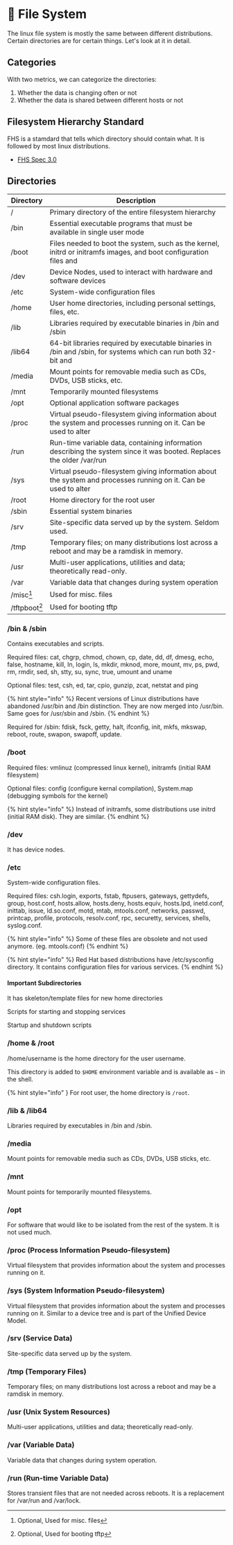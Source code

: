 # 📂 File System

The linux file system is mostly the same between different distributions. Certain directories are for certain things. Let's look at it in detail.

## Categories

With two metrics, we can categorize the directories:

1. Whether the data is changing often or not
2. Whether the data is shared between different hosts or not

## Filesystem Hierarchy Standard

FHS is a stamdard that tells which directory should contain what. It is followed by most linux distributions.

* [FHS Spec 3.0](https://refspecs.linuxfoundation.org/FHS\_3.0/fhs-3.0.pdf)

## Directories

| Directory     | Description                                                                                                           |
| ------------- | --------------------------------------------------------------------------------------------------------------------- |
| /             | Primary directory of the entire filesystem hierarchy                                                                  |
| /bin          | Essential executable programs that must be available in single user mode                                              |
| /boot         | Files needed to boot the system, such as the kernel, initrd or initramfs images, and boot configuration files and     |
| /dev          | Device Nodes, used to interact with hardware and software devices                                                     |
| /etc          | System-wide configuration files                                                                                       |
| /home         | User home directories, including personal settings, files, etc.                                                       |
| /lib          | Libraries required by executable binaries in /bin and /sbin                                                           |
| /lib64        | 64-bit libraries required by executable binaries in /bin and /sbin, for systems which can run both 32-bit and         |
| /media        | Mount points for removable media such as CDs, DVDs, USB sticks, etc.                                                  |
| /mnt          | Temporarily mounted filesystems                                                                                       |
| /opt          | Optional application software packages                                                                                |
| /proc         | Virtual pseudo-filesystem giving information about the system and processes running on it. Can be used to alter       |
| /run          | Run-time variable data, containing information describing the system since it was booted. Replaces the older /var/run |
| /sys          | Virtual pseudo-filesystem giving information about the system and processes running on it. Can be used to alter       |
| /root         | Home directory for the root user                                                                                      |
| /sbin         | Essential system binaries                                                                                             |
| /srv          | Site-specific data served up by the system. Seldom used.                                                              |
| /tmp          | Temporary files; on many distributions lost across a reboot and may be a ramdisk in memory.                           |
| /usr          | Multi-user applications, utilities and data; theoretically read-only.                                                 |
| /var          | Variable data that changes during system operation                                                                    |
| /misc[^1]     | Used for misc. files                                                                                                  |
| /tftpboot[^2] | Used for booting tftp                                                                                                 |

### /bin & /sbin

Contains executables and scripts.

Required files: cat, chgrp, chmod, chown, cp, date, dd, df, dmesg, echo, false, hostname, kill, ln, login, ls, mkdir, mknod, more, mount, mv, ps, pwd, rm, rmdir, sed, sh, stty, su, sync, true, umount and uname

Optional files: test, csh, ed, tar, cpio, gunzip, zcat, netstat and ping

{% hint style="info" %}
Recent versions of Linux distributions have abandoned /usr/bin and /bin distinction. They are now merged into /usr/bin. Same goes for /usr/sbin and /sbin.
{% endhint %}

Required for /sbin: fdisk, fsck, getty, halt, ifconfig, init, mkfs, mkswap, reboot, route, swapon, swapoff, update.

### /boot

Required files: vmlinuz (compressed linux kernel), initramfs (initial RAM filesystem)

Optional files: config (configure kernal compilation), System.map (debugging symbols for the kernel)

{% hint style="info" %}
Instead of initramfs, some distributions use initrd (initial RAM disk). They are similar.
{% endhint %}

### /dev

It has device nodes.

### /etc

System-wide configuration files.

Required files: csh.login, exports, fstab, ftpusers, gateways, gettydefs, group, host.conf, hosts.allow, hosts.deny, hosts.equiv, hosts.lpd, inetd.conf, inittab, issue, ld.so.conf, motd, mtab, mtools.conf, networks, passwd, printcap, profile, protocols, resolv.conf, rpc, securetty, services, shells, syslog.conf.

{% hint style="info" %}
Some of these files are obsolete and not used anymore. (eg. mtools.conf)
{% endhint %}

{% hint style="info" %}
Red Hat based distributions have /etc/sysconfig directory. It contains configuration files for various services.
{% endhint %}

#### Important Subdirectories

It has skeleton/template files for new home directories

Scripts for starting and stopping services

Startup and shutdown scripts

### /home & /root

/home/username is the home directory for the user username.

This directory is added to `$HOME` environment variable and is available as `~` in the shell.

\{% hint style="info" } For root user, the home directory is `/root`.

### /lib & /lib64

Libraries required by executables in /bin and /sbin.

### /media

Mount points for removable media such as CDs, DVDs, USB sticks, etc.

### /mnt

Mount points for temporarily mounted filesystems.

### /opt

For software that would like to be isolated from the rest of the system. It is not used much.

### /proc (Process Information Pseudo-filesystem)

Virtual filesystem that provides information about the system and processes running on it.

### /sys (System Information Pseudo-filesystem)

Virtual filesystem that provides information about the system and processes running on it. Similar to a device tree and is part of the Unified Device Model.

### /srv (Service Data)

Site-specific data served up by the system.

### /tmp (Temporary Files)

Temporary files; on many distributions lost across a reboot and may be a ramdisk in memory.

### /usr (Unix System Resources)

Multi-user applications, utilities and data; theoretically read-only.

### /var (Variable Data)

Variable data that changes during system operation.

### /run (Run-time Variable Data)

Stores transient files that are not needed across reboots. It is a replacement for /var/run and /var/lock.

[^1]: Optional, Used for misc. files

[^2]: Optional, Used for booting tftp
